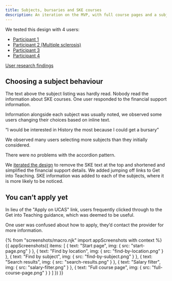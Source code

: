```yaml
---
title: Subjects, bursaries and SKE courses
description: An iteration on the MVP, with full course pages and a subject filter with bursary and SKE information.
---
```

We tested this design with 4 users:

* [Participant 1](https://lookback.io/watch/az5TkZTc9rwgyoheL)
* [Participant 2 (Multiple sclerosis)](https://lookback.io/watch/K6SmyEx5Kz76j6TAf)
* [Participant 3](https://lookback.io/watch/YSyCpM8ERpT7oFEAK)
* [Participant 4](https://lookback.io/watch/Qm2gKZJYCTopwAKNM)

[User research findings](https://docs.google.com/spreadsheets/d/1EEpqT5u2GLr3wJyk_SnKiysTtf5s88gYGiYqmWzNjl4/)

## Choosing a subject behaviour

The text above the subject listing was hardly read. Nobody read the information about SKE courses. One user responded to the financial support information.

Information alongside each subject was usually noted, we observed some users changing their choices based on inline text.

“I would be interested in History the most because I could get a bursary”

We observed many users selecting more subjects than they initially considered.

There were no problems with the accordion pattern.

We [iterated the design](/find-teacher-training/live-launch#find-by-subject) to remove the SKE text at the top and shortened and simplified the financial support details. We added jumping off links to Get into Teaching. SKE information was added to each of the subjects, where it is more likely to be noticed.

## You can’t apply yet

In lieu of the "Apply on UCAS" link, users frequently clicked through to the Get into Teaching guidance, which was deemed to be useful.

One user was confused about how to apply, they’d contact the provider for more information.

{% from "screenshots/macro.njk" import appScreenshots with context %}
{{ appScreenshots({
  items: [
    { text: "Start page", img: { src: "start-page.png" } },
    { text: "Find by location", img: { src: "find-by-location.png" } },
    { text: "Find by subject", img: { src: "find-by-subject.png" } },
    { text: "Search results", img: { src: "search-results.png" } },
    { text: "Salary filter", img: { src: "salary-filter.png" } },
    { text: "Full course page", img: { src: "full-course-page.png" } }
  ]
}) }}
